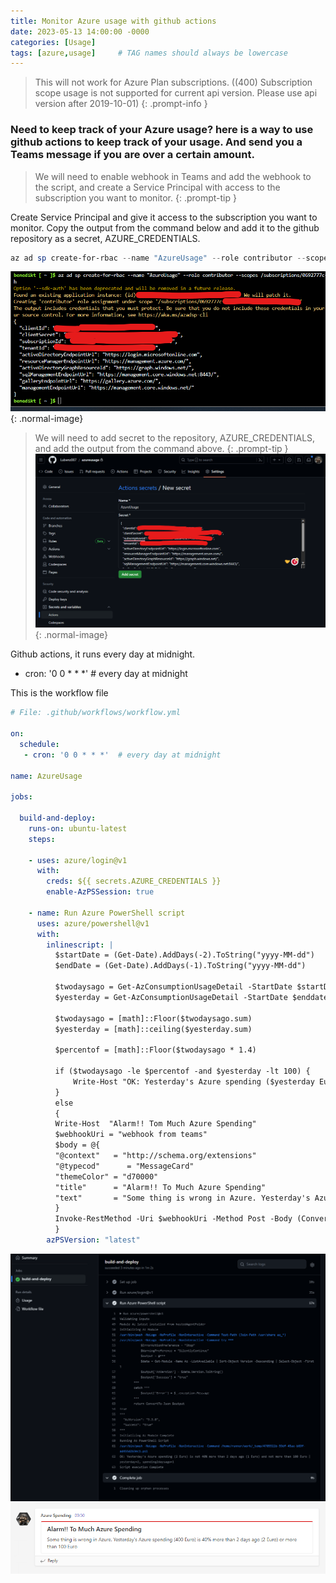 ```yaml
---
title: Monitor Azure usage with github actions
date: 2023-05-13 14:00:00 -0000
categories: [Usage]
tags: [azure,usage]     # TAG names should always be lowercase
---
```


> This will not work for Azure Plan subscriptions.
> ((400) Subscription scope usage is not supported for current api version. Please use api version after 2019-10-01)
{: .prompt-info }

### Need to keep track of your Azure usage? here is a way to use github actions to keep track of your usage. And send you a Teams message if you are over a certain amount.

> We will need to enable webhook in Teams and add the webhook to the script, and create a Service Principal with access to the subscription you want to monitor.
{: .prompt-tip }

Create Service Principal and give it access to the subscription you want to monitor.
Copy the output from the command below and add it to the github repository as a secret, AZURE_CREDENTIALS.
```powershell
az ad sp create-for-rbac --name "AzureUsage" --role contributor --scopes /subscriptions/0692777c --sdk-auth
```
![Desktop View](/assets/img/blog/azurelogin.png){: .normal-image}

> We will need to add secret to the repository, AZURE_CREDENTIALS, and add the output from the command above.
{: .prompt-tip }
![Desktop View](/assets/img/blog/gitsecret.png){: .normal-image}

Github actions, it runs every day at midnight.
   - cron: '0 0 * * *'  # every day at midnight


This is the workflow file
```yaml
# File: .github/workflows/workflow.yml

on:
  schedule:
   - cron: '0 0 * * *'  # every day at midnight

name: AzureUsage

jobs:

  build-and-deploy:
    runs-on: ubuntu-latest
    steps:
    
    - uses: azure/login@v1
      with:
        creds: ${{ secrets.AZURE_CREDENTIALS }}
        enable-AzPSSession: true 
        
    - name: Run Azure PowerShell script
      uses: azure/powershell@v1
      with:
        inlinescript: |
          $startDate = (Get-Date).AddDays(-2).ToString("yyyy-MM-dd")
          $endDate = (Get-Date).AddDays(-1).ToString("yyyy-MM-dd")

          $twodaysago = Get-AzConsumptionUsageDetail -StartDate $startDate -EndDate $startDate | Measure-Object -Property PretaxCost -Sum | Select-Object Sum
          $yesterday = Get-AzConsumptionUsageDetail -StartDate $enddate -EndDate $enddate | Measure-Object -Property PretaxCost -Sum | Select-Object Sum
                    
          $twodaysago = [math]::Floor($twodaysago.sum)
          $yesterday = [math]::ceiling($yesterday.sum)

          $percentof = [math]::Floor($twodaysago * 1.4)

          if ($twodaysago -le $percentof -and $yesterday -lt 100) {
              Write-Host "OK: Yesterday's Azure spending ($yesterday Euro) is not 40% more than 2 days ago ($twodaysago Euro) and not more than 100 Euro | yesterday=$yesterday, spending2daysago=$twodaysago"
          }
          else
          {
          Write-Host  "Alarm!! Tom Much Azure Spending"
          $webhookUri = "webhook from teams"
          $body = @{
          "@context"   = "http://schema.org/extensions"
          "@typecod"      = "MessageCard"
          "themeColor" = "d70000"
          "title"      = "Alarm!! To Much Azure Spending"
          "text"       = "Some thing is wrong in Azure. Yesterday's Azure spending ($yesterday Euro) is 40% more than 2 days ago ($twodaysago Euro) or more than 100 Euro"
          }
          Invoke-RestMethod -Uri $webhookUri -Method Post -Body (ConvertTo-Json -InputObject $body) 
          }
        azPSVersion: "latest"
```
![Desktop View](/assets/img/blog/AzureCred.png)
![Desktop View](/assets/img/blog/spending.png)